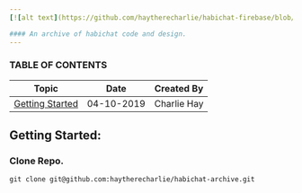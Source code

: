 ```yaml
---
[![alt text](https://github.com/haytherecharlie/habichat-firebase/blob/master/design/images/github-banner.jpg "Logo Title Text 1")](https://habi.chat)

#### An archive of habichat code and design.
---
```


### TABLE OF CONTENTS

| Topic                       | Date       | Created By  |
| --------------------------- | ---------- | ----------- |
| [Getting Started](#Topic01) | 04-10-2019 | Charlie Hay |

<a name="Topic01"></a>

## Getting Started:

### Clone Repo.

```
git clone git@github.com:haytherecharlie/habichat-archive.git
```

